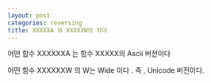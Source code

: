 ```yaml
---
layout: post
categories: reversing
title: XXXXXA 와 XXXXXW의 차이
---
```


어떤 함수 XXXXXXA 는 함수 XXXXX의 Ascii 버전이다

어떤 함수 XXXXXXW 의 W는 Wide 이다 . 즉 , Unicode 버전이다. 